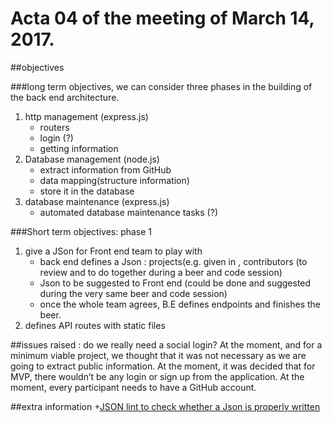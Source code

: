 # Acta 04 of the meeting of March 14, 2017. 

##objectives

###long term objectives, 
we can consider three phases in the building of the back end architecture.

1. http management (express.js)
    + routers
    + login (?)
    + getting information
2. Database management (node.js)
    + extract information from GitHub
    + data mapping(structure information)
    + store it in the database
3. database maintenance (express.js)
    + automated database maintenance tasks (?)


###Short term objectives: phase 1
1. give a JSon for Front end team to play with 
    * back end defines a Json : projects(e.g. given in , contributors (to review and to do together during a beer and code session)
    * Json to be suggested to Front end (could be done and suggested during the very same beer and code session)
    * once the whole team agrees, B.E defines endpoints and finishes the beer.
2. defines API routes with static files



##issues raised : do we really need a social login? At the moment, and for a minimum viable project, we thought that it was not necessary as we are going to extract public information.
                        At the moment, it was decided that for MVP, there wouldn’t be any login or sign up from the application. 
                        At the moment, every participant needs to have a GitHub account.

##extra information
+[JSON lint to check whether a Json is properly written](https:http://jsonlint.com/)
